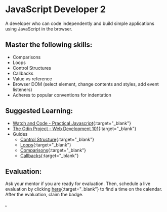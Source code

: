 # JavaScript Developer 2

A developer who can code independently and build simple applications using JavaScript in the browser.

## Master the following skills:

* Comparisons
* Loops
* Control Structures
* Callbacks
* Value vs reference
* Browser DOM (select element, change contents and styles, add event listeners)
* Adheres to popular conventions for indentation

## Suggested Learning:

* [Watch and Code - Practical Javascript](https://watchandcode.com/){:target="_blank"}
* [The Odin Project - Web Development 101](https://www.theodinproject.com/){:target="_blank"}
* Guides
  * [Control Structure](https://developer.mozilla.org/en/docs/Web/JavaScript/Guide/Control_flow_and_error_handling){:target="_blank"}
  * [Loops](https://developer.mozilla.org/en/docs/Web/JavaScript/Guide/Loops_and_iteration){:target="_blank"}
  * [Comparisons](https://developer.mozilla.org/en-US/docs/Web/JavaScript/Guide/Expressions_and_Operators#comparison_operators){:target="_blank"}
  * [Callbacks](https://www.freecodecamp.org/news/javascript-callback-functions-what-are-callbacks-in-js-and-how-to-use-them/){:target="_blank"}

## Evaluation:

Ask your mentor if you are ready for evaluation. Then, schedule a live evaluation by clicking [here](https://calendly.com/codex-evaluations/1?a1=Javascript%20Developer%202&a2=UpjeWGtrTNe2gf1MrHK5QA){:target="_blank"} to find a time on the calendar. After the evaluation, claim the badge.

[.](level-1)
